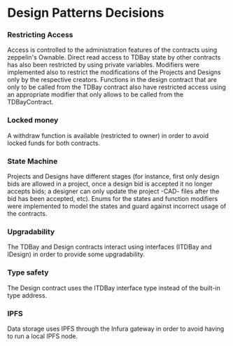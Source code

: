 # Design Patterns Decisions

### Restricting Access

Access is controlled to the administration features of the contracts using zeppelin's Ownable. Direct read access to TDBay state by other contracts has also been restricted by using private variables. Modifiers were implemented also to restrict the modifications of the Projects and Designs only by the respective creators. Functions in the design contract that are only to be called from the TDBay contract also have restricted access using an appropriate modifier that only allows to be called from the TDBayContract.


### Locked money

A withdraw function is available (restricted to owner) in order to avoid locked funds for both contracts.

### State Machine

Projects and Designs have different stages (for instance, first only design bids are allowed in a project, once a design bid is accepted it no longer accepts bids; a designer can only update the project -CAD- files after the bid has been accepted, etc). Enums for the states and function modifiers were implemented to model the states and guard against incorrect usage of the contracts.

### Upgradability

The TDBay and Design contracts interact using interfaces (ITDBay and IDesign) in order to provide some upgradability.

### Type safety

The Design contract uses the ITDBay interface type instead of the built-in type address.

### IPFS

Data storage uses IPFS through the Infura gateway in order to avoid having to run a local IPFS node.






